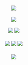 ### <p align="center"> ![](https://files.catbox.moe/1acswk.gif)
#### <p align="center">![](https://komarev.com/ghpvc/?username=darlingness&label=🌀&color=FFBBFF&style=plastic)
#### <p align="center"> [![](https://files.catbox.moe/59qc2m.png)](https://fris.straw.page/) [![](https://files.catbox.moe/blfqz0.png)](https://fri.atabook.org)
### <p align="center"> [![](https://files.catbox.moe/1befow.png)](https://fricomms.carrd.co/) [![](https://files.catbox.moe/rpq8os.png)](https://rentry.co/confession-) [![](https://files.catbox.moe/qg5zh2.png)](https://linktr.ee/fricore)
### <p align="center"> ![](https://files.catbox.moe/j0191b.png)
